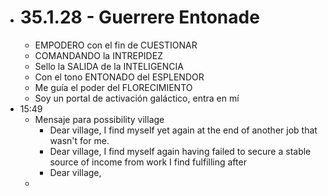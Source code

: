 - # 35.1.28 - Guerrere Entonade
	- EMPODERO con el fin de CUESTIONAR
	- COMANDANDO la INTREPIDEZ
	- Sello la SALIDA de la INTELIGENCIA
	- Con el tono ENTONADO del ESPLENDOR
	- Me guía el poder del FLORECIMIENTO
	- Soy un portal de activación galáctico, entra en mí
- 15:49
	- Mensaje para possibility village
		- Dear village, I find myself yet again at the end of another job that wasn't for me.
		- Dear village, I find myself again having failed to secure a stable source of income from work I find fulfilling after
		- Dear village,
	-